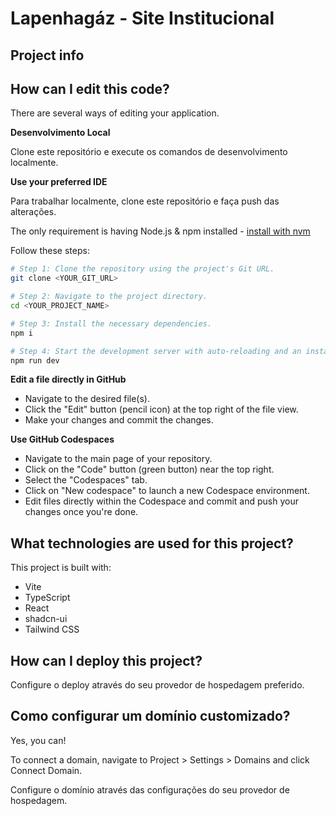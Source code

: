 # Lapenhagáz - Site Institucional

## Project info



## How can I edit this code?

There are several ways of editing your application.

**Desenvolvimento Local**

Clone este repositório e execute os comandos de desenvolvimento localmente.

**Use your preferred IDE**

Para trabalhar localmente, clone este repositório e faça push das alterações.

The only requirement is having Node.js & npm installed - [install with nvm](https://github.com/nvm-sh/nvm#installing-and-updating)

Follow these steps:

```sh
# Step 1: Clone the repository using the project's Git URL.
git clone <YOUR_GIT_URL>

# Step 2: Navigate to the project directory.
cd <YOUR_PROJECT_NAME>

# Step 3: Install the necessary dependencies.
npm i

# Step 4: Start the development server with auto-reloading and an instant preview.
npm run dev
```

**Edit a file directly in GitHub**

- Navigate to the desired file(s).
- Click the "Edit" button (pencil icon) at the top right of the file view.
- Make your changes and commit the changes.

**Use GitHub Codespaces**

- Navigate to the main page of your repository.
- Click on the "Code" button (green button) near the top right.
- Select the "Codespaces" tab.
- Click on "New codespace" to launch a new Codespace environment.
- Edit files directly within the Codespace and commit and push your changes once you're done.

## What technologies are used for this project?

This project is built with:

- Vite
- TypeScript
- React
- shadcn-ui
- Tailwind CSS

## How can I deploy this project?

Configure o deploy através do seu provedor de hospedagem preferido.

## Como configurar um domínio customizado?

Yes, you can!

To connect a domain, navigate to Project > Settings > Domains and click Connect Domain.

Configure o domínio através das configurações do seu provedor de hospedagem.

